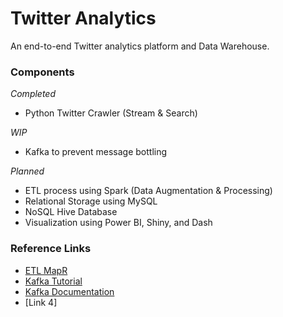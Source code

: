 # Twitter Analytics
An end-to-end Twitter analytics platform and Data Warehouse.

### Components
*Completed*
* Python Twitter Crawler (Stream & Search)

*WIP*
* Kafka to prevent message bottling

*Planned*
* ETL process using Spark (Data Augmentation & Processing)
* Relational Storage using MySQL
* NoSQL Hive Database
* Visualization using Power BI, Shiny, and Dash

### Reference Links
* [ETL MapR](https://mapr.com/blog/etl-pipeline-healthcare-dataset-with-spark-json-mapr-db/)
* [Kafka Tutorial](https://scotch.io/tutorials/an-introduction-to-apache-kafka)
* [Kafka Documentation](https://kafka.apache.org/intro)
* [Link 4]
